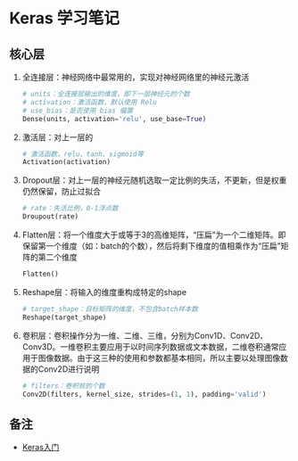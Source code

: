# Keras 学习笔记

## 核心层

1. 全连接层：神经网络中最常用的，实现对神经网络里的神经元激活

   ```python
   # units：全连接层输出的维度，即下一层神经元的个数
   # activation：激活函数，默认使用 Relu
   # use_bias：是否使用 bias 偏置
   Dense(units, activation='relu', use_base=True)
   ```

   

2. 激活层：对上一层的

   ```python
   # 激活函数，relu、tanh、sigmoid等
   Activation(activation)
   ```

3. Dropout层：对上一层的神经元随机选取一定比例的失活，不更新，但是权重仍然保留，防止过拟合

   ```python
   # rate：失活比例，0-1浮点数
   Droupout(rate)
   ```

4. Flatten层：将一个维度大于或等于3的高维矩阵，“压扁”为一个二维矩阵。即保留第一个维度（如：batch的个数），然后将剩下维度的值相乘作为“压扁”矩阵的第二个维度

   ```python
   Flatten()
   ```

5. Reshape层：将输入的维度重构成特定的shape

   ```python
   # target_shape：目标矩阵的维度，不包含batch样本数
   Reshape(target_shape)
   ```

6. 卷积层：卷积操作分为一维、二维、三维，分别为Conv1D、Conv2D、Conv3D。一维卷积主要应用于以时间序列数据或文本数据，二维卷积通常应用于图像数据。由于这三种的使用和参数都基本相同，所以主要以处理图像数据的Conv2D进行说明

   ```python
   # filters：卷积核的个数
   Conv2D(filters, kernel_size, strides=(1, 1), padding='valid')
   ```

## 备注

- [Keras入门](http://www.tensorflownews.com/2018/03/15/%e4%bd%bf%e7%94%a8keras%e8%bf%9b%e8%a1%8c%e6%b7%b1%e5%ba%a6%e5%ad%a6%e4%b9%a0%ef%bc%9a%ef%bc%88%e4%b8%80%ef%bc%89keras-%e5%85%a5%e9%97%a8/)
